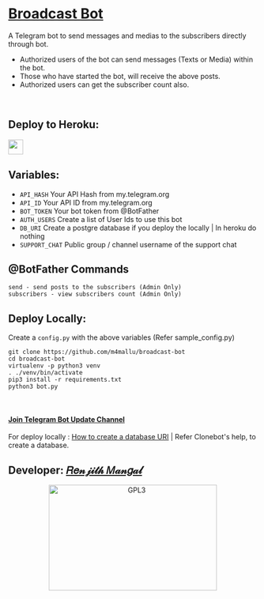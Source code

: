 # [Broadcast Bot](https://t.me/RMProjects)

A Telegram bot to send messages and medias to the subscribers directly through bot.

 - Authorized users of the bot can send messages (Texts or Media) within the bot.
 - Those who have started the bot, will receive the above posts.
 - Authorized users can get the subscriber count also.

<br>

## Deploy to Heroku:
<p align="left">
  <a href="https://heroku.com/deploy?template=https://github.com/samurai-maker/broadcast-bot">
     <img height="30px" src="https://img.shields.io/badge/Deploy%20To%20Heroku-blueviolet?style=for-the-badge&logo=heroku">
  </a>
</p>

## Variables:

* `API_HASH`    Your API Hash from my.telegram.org
* `API_ID`      Your API ID from my.telegram.org
* `BOT_TOKEN`   Your bot token from @BotFather
* `AUTH_USERS`  Create a list of User Ids to use this bot
* `DB_URI` Create a postgre database if you deploy the locally | In heroku do nothing  
* `SUPPORT_CHAT` Public group / channel username of the support chat

## @BotFather Commands
```
send - send posts to the subscribers (Admin Only)
subscribers - view subscribers count (Admin Only)
```

## Deploy Locally:

Create a `config.py` with the above variables (Refer sample_config.py)
```
git clone https://github.com/m4mallu/broadcast-bot
cd broadcast-bot
virtualenv -p python3 venv
. ./venv/bin/activate
pip3 install -r requirements.txt
python3 bot.py
```
<br>


#### [Join Telegram Bot Update Channel](https://t.me/RMProjects)

For deploy locally : [How to create a database URI](https://telegra.ph/inline-directory-bot-help-06-19) | Refer
Clonebot's help, to create a database.

## Developer: [𝑅𝑒𝓃𝒿𝒾𝓉𝒽 𝑀𝒶𝓃𝑔𝒶𝓁](https://t.me/space4renjith)

<p align="center">
    <a href="https://t.me/space4renjith">
        <img alt="GPL3" src ="https://telegra.ph/file/c4f778ccfc576a954dd20.gif" width="340" height="214"/>
    </a>
</p>
